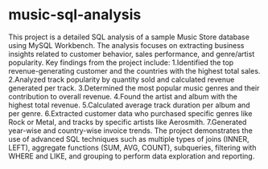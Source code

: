 # music-sql-analysis
This project is a detailed SQL analysis of a sample Music Store database using MySQL Workbench. The analysis focuses on extracting business insights related to customer behavior, sales performance, and genre/artist popularity. Key findings from the project include:
1.Identified the top revenue-generating customer and the countries with the highest total sales.
2.Analyzed track popularity by quantity sold and calculated revenue generated per track.
3.Determined the most popular music genres and their contribution to overall revenue.
4.Found the artist and album with the highest total revenue.
5.Calculated average track duration per album and per genre.
6.Extracted customer data who purchased specific genres like Rock or Metal, and tracks by specific artists like Aerosmith.
7.Generated year-wise and country-wise invoice trends.
The project demonstrates the use of advanced SQL techniques such as multiple types of joins (INNER, LEFT), aggregate functions (SUM, AVG, COUNT), subqueries, filtering with WHERE and LIKE, and grouping to perform data exploration and reporting.
